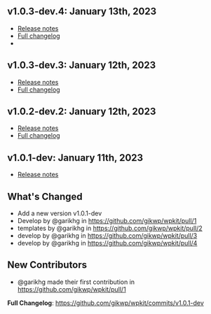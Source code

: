 ## v1.0.3-dev.4: January 13th, 2023

* [Release notes](https://github.com/gikwp/wpkit/releases/tag/v1.0.3-dev.4)
* [Full changelog](https://github.com/gikwp/wpkit/compare/v1.0.2-dev.3...v1.0.3-dev.4)
*

## v1.0.3-dev.3: January 12th, 2023

* [Release notes](https://github.com/gikwp/wpkit/releases/tag/v1.0.3-dev.3)
* [Full changelog](https://github.com/gikwp/wpkit/compare/v1.0.2-dev.2...v1.0.3-dev.3)

## v1.0.2-dev.2: January 12th, 2023

* [Release notes](https://github.com/gikwp/wpkit/releases/tag/v1.0.2-dev.2)
* [Full changelog](https://github.com/gikwp/wpkit/compare/v1.0.1-dev...v1.0.2-dev.2)

## v1.0.1-dev: January 11th, 2023

* [Release notes](https://github.com/gikwp/wpkit/releases/tag/v1.0.1-dev)

## What's Changed

* Add a new version v1.0.1-dev
* Develop by @garikhg in https://github.com/gikwp/wpkit/pull/1
* templates by @garikhg in https://github.com/gikwp/wpkit/pull/2
* develop by @garikhg in https://github.com/gikwp/wpkit/pull/3
* develop by @garikhg in https://github.com/gikwp/wpkit/pull/4

## New Contributors

* @garikhg made their first contribution in https://github.com/gikwp/wpkit/pull/1

**Full Changelog**: https://github.com/gikwp/wpkit/commits/v1.0.1-dev
